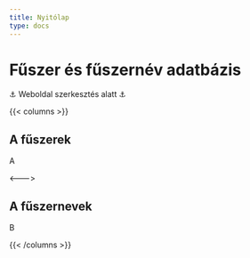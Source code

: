 ```yaml
---
title: Nyitólap
type: docs
---
```


# Fűszer és fűszernév adatbázis

⚓ Weboldal szerkesztés alatt ⚓

{{< columns >}}
## A fűszerek

A

<--->

## A fűszernevek

B

{{< /columns >}}
